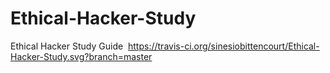 # Ethical-Hacker-Study
Ethical Hacker Study Guide 
<image>
https://travis-ci.org/sinesiobittencourt/Ethical-Hacker-Study.svg?branch=master </image>
